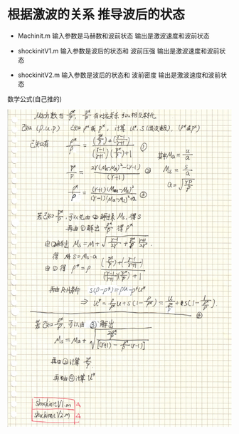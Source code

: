 # 根据激波的关系 推导波后的状态

- Machinit.m 输入参数是马赫数和波前状态 输出是激波速度和波前状态

- shockinitV1.m 输入参数是波后的状态和 波前压强 输出是激波速度和波前状态

- shockinitV2.m 输入参数是波后的状态和 波前密度 输出是激波速度和波前状态

数学公式(自己推的)

![shock](./shock.jpg)